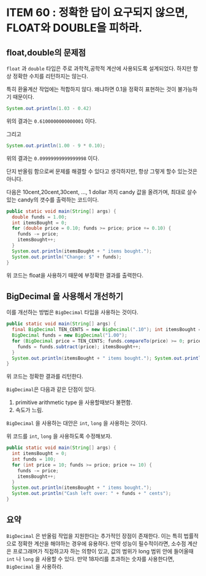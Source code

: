 # ITEM 60 : 정확한 답이 요구되지 않으면, FLOAT와 DOUBLE을 피하라.

## float,double의 문제점

```float``` 과 ```double``` 타입은 주로 과학적,공학적 계산에 사용되도록 설계되었다. 하지만 항상 정확한 수치를 리턴하지는 않는다.

특히 환율계산 작업에는 적합하지 않다. 왜냐하면 0.1을 정확히 표현하는 것이 불가능하기 때문이다.

``` java
System.out.println(1.03 - 0.42)
```

위의 결과는 ```0.6100000000000001``` 이다.

그리고

``` java
System.out.println(1.00 - 9 * 0.10);
```

위의 결과는 ``0.09999999999999998`` 이다.

단지 반올림 함으로써 문제를 해결할 수 있다고 생각하지만, 항상 그렇게 할수 있는것은 아니다.

다음은 10cent,20cent,30cent, ..., 1 dollar 까지 candy 값을 올려가며, 최대로 살수 있는 candy의 갯수를 출력하는 코드이다.

``` java
public static void main(String[] args) {
  double funds = 1.00;
  int itemsBought = 0;
  for (double price = 0.10; funds >= price; price += 0.10) {
    funds -= price;
    itemsBought++; 
  }
  System.out.println(itemsBought + " items bought.");
  System.out.println("Change: $" + funds); 
}
```

위 코드는 float을 사용하기 때문에 부정확한 결과를 출력한다. 

## BigDecimal 을 사용해서 개선하기

이를 개선하는 방법은 ```BigDecimal``` 타입을 사용하는 것이다.

``` java
public static void main(String[] args) {
  final BigDecimal TEN_CENTS = new BigDecimal(".10"); int itemsBought = 0;
  BigDecimal funds = new BigDecimal("1.00");
  for (BigDecimal price = TEN_CENTS; funds.compareTo(price) >= 0; price = price.add(TEN_CENTS)) { 
    funds = funds.subtract(price); itemsBought++;
  }
  System.out.println(itemsBought + " items bought."); System.out.println("Money left over: $" + funds);
}
```

위 코드는 정확한 결과를 리턴한다.

```BigDecimal```은 다음과 같은 단점이 있다.

1. primitive arithmetic type 을 사용할때보다 불편함.
2. 속도가 느림.

```BigDecimal``` 을 사용하는 대안은 ```int```, ```long``` 을 사용하는 것이다.

위 코드를  ```int```, ```long``` 을 사용하도록 수정해보자.

``` java
public static void main(String[] args) {
  int itemsBought = 0;
  int funds = 100;
  for (int price = 10; funds >= price; price += 10) {
    funds -= price;
    itemsBought++; 
  }
  System.out.println(itemsBought + " items bought.");
  System.out.println("Cash left over: " + funds + " cents"); 
}
```

## 요약

```BigDecimal``` 은 반올림 작업을 지원한다는 추가적인 장점이 존재한다. 이는 특히 법률적으로 정확한 계산을 해야하는 경우에 유용하다. 만약 성능이 필수적이라면, 소수점 계산은 프로그래머가 직접하고자 하는 의향이 있고, 값의 범위가 long 범위 안에 들어올때 ```int```  나 ```long``` 을 사용할 수 있다. 만약 18자리를 초과하는 숫자를 사용한다면, ```BigDecimal``` 을 사용하라.